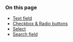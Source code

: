 ### On this page

* [Text field](#text)
* [Checkbox & Radio buttons](#box)
* [Select](#select)
* [Search field](#search)
